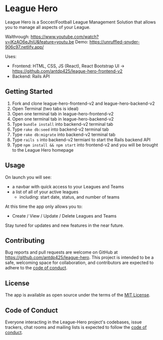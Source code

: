 # League Hero

League Hero is a Soccer/Football League Management Solution that allows you to manage all aspects of your League.

Walthrough: https://www.youtube.com/watch?v=iKzAO6eJhiU&feature=youtu.be
Demo: https://unruffled-snyder-906c97.netlify.app/

Uses:
   - Frontend: HTML, CSS, JS (React), React Bootstrap UI -> https://github.com/antdp425/league-hero-frontend-v2
   - Backend: Rails API 

## Getting Started

1. Fork and clone league-hero-frontend-v2 and league-hero-backend-v2
2. Open Terminal (two tabs is ideal)
3. Open one terminal tab in league-hero-frontend-v2
4. Open one terminal tab in league-hero-backend-v2
5. Type `bundle install` into backend-v2 terminal tab
6. Type `rake db:seed` into backend-v2 terminal tab
7. Type `rake db:migrate` into backend-v2 terminal tab
8. Type `rails s` into backend-v2 termianl to start the Rails backend API 
9. Type `npm install && npm start` into frontend-v2 and you will be brought to the League Hero homepage

## Usage

On launch you will see:
   - a navbar with quick access to your Leagues and Teams
   - a list of all of your active leagues
      - including: start date, status, and number of teams

At this time the app only allows you to:
   - Create / View / Update / Delete Leagues and Teams

Stay tuned for updates and new features in the near future.

## Contributing

Bug reports and pull requests are welcome on GitHub at https://github.com/antdp425/league-hero. This project is intended to be a safe, welcoming space for collaboration, and contributors are expected to adhere to the [code of conduct](https://github.com/antdp425/league-hero-frontend-v2/blob/master/CODE_OF_CONDUCT.md).


## License

The app is available as open source under the terms of the [MIT License](https://opensource.org/licenses/MIT).

## Code of Conduct

Everyone interacting in the League-Hero project's codebases, issue trackers, chat rooms and mailing lists is expected to follow the [code of conduct](https://github.com/antdp425/league-hero-frontend-v2/blob/master/CODE_OF_CONDUCT.md).
